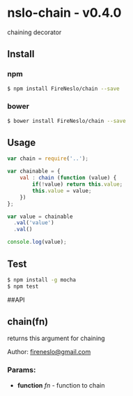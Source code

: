 nslo-chain - v0.4.0
===
chaining decorator
## Install
### npm
```bash
$ npm install FireNeslo/chain --save
```
### bower
```bash
$ bower install FireNeslo/chain --save
```
## Usage
```js
var chain = require('..');

var chainable = {
	val : chain (function (value) {
		if(!value) return this.value;
		this.value = value; 
	})
};

var value = chainable
  .val('value')
  .val()

console.log(value);
```
## Test
```bash
$ npm install -g mocha
$ npm test
```
##API

<!-- Start /home/fireneslo/Dropbox/nslo/chain/index.js -->

## chain(fn)

returns this argument for chaining

Author: fireneslo@gmail.com

### Params: 

* **function** *fn* - function to chain

<!-- End /home/fireneslo/Dropbox/nslo/chain/index.js -->

